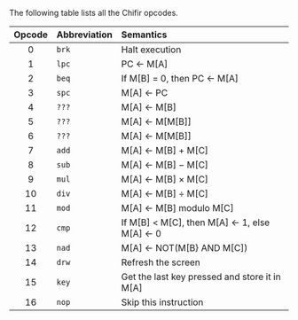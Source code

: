The following table lists all the Chifir opcodes.

|Opcode|Abbreviation|Semantics                                                |
|:----:|:-----------|:--------------------------------------------------------|
|0     |`brk`       |Halt execution                                           |
|1     |`lpc`       |PC &larr; M[A]                                           |
|2     |`beq`       |If M[B] &equals; 0, then PC &larr; M[A]                  |
|3     |`spc`       |M[A] &larr; PC                                           |
|4     |`???`       |M[A] &larr; M[B]                                         |
|5     |`???`       |M[A] &larr; M[M[B]]                                      |
|6     |`???`       |M[A] &larr; M[M[B]]                                      |
|7     |`add`       |M[A] &larr; M[B] &plus; M[C]                             |
|8     |`sub`       |M[A] &larr; M[B] &minus; M[C]                            |
|9     |`mul`       |M[A] &larr; M[B] &times; M[C]                            |
|10    |`div`       |M[A] &larr; M[B] &divide; M[C]                           |
|11    |`mod`       |M[A] &larr; M[B] modulo M[C]                             |
|12    |`cmp`       |If M[B] &lt; M[C], then M[A] &larr; 1, else M[A] &larr; 0|
|13    |`nad`       |M[A] &larr; NOT(M[B} AND M[C])                           |
|14    |`drw`       |Refresh the screen                                       |
|15    |`key`       |Get the last key pressed and store it in M[A]            |
|16    |`nop`       |Skip this instruction                                    |
